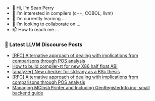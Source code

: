 - 👋 Hi, I’m Sean Perry
- 👀 I’m interested in compilers (c++, COBOL, llvm)
- 🌱 I’m currently learning ...
- 💞️ I’m looking to collaborate on ...
- 📫 How to reach me ...

<!---
s66perry/s66perry is a ✨ special ✨ repository because its `README.md` (this file) appears on your GitHub profile.
You can click the Preview link to take a look at your changes.
--->
### 📕 Latest LLVM Discourse Posts

<!-- DISCOURSE-LLVM:START -->
- [[RFC] Alternative approach of dealing with implications from comparisons through POS analysis](https://discourse.llvm.org/t/rfc-alternative-approach-of-dealing-with-implications-from-comparisons-through-pos-analysis/65601#post_6)
- [How to build compiler-rt for new X86 half float ABI](https://discourse.llvm.org/t/how-to-build-compiler-rt-for-new-x86-half-float-abi/63366?page=2#post_21)
- [[analyzer] New checker for std::any as a BSc thesis](https://discourse.llvm.org/t/analyzer-new-checker-for-std-any-as-a-bsc-thesis/65613#post_1)
- [[RFC] Alternative approach of dealing with implications from comparisons through POS analysis](https://discourse.llvm.org/t/rfc-alternative-approach-of-dealing-with-implications-from-comparisons-through-pos-analysis/65601#post_5)
- [Managing MCInstrPrinter and Including GenRegisterInfo.inc; small backend guide](https://discourse.llvm.org/t/managing-mcinstrprinter-and-including-genregisterinfo-inc-small-backend-guide/65592#post_2)
<!-- DISCOURSE-LLVM:END -->
